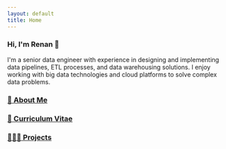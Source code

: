 ```yaml
---
layout: default
title: Home
---
```


<!-- # Welcome to My Data Engineering Portfolio-->

### Hi, I'm Renan 👋
I'm a senior data engineer with experience in designing and implementing data pipelines, ETL processes, and data warehousing solutions. I enjoy working with big data technologies and cloud platforms to solve complex data problems.

### <a href="https://renancambre.github.io/about.html">🚀 About Me</a>

### <a href="https://renancambre.github.io/cv">📝 Curriculum Vitae</a>

### <a href="https://renancambre.github.io/projects.html">👩🏻‍💻 Projects</a>